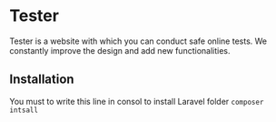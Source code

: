 <h1>Tester</h1> 
<p>Tester is a website with which you can conduct safe online tests. We constantly improve the design and add new functionalities.</p>

<h2>Installation</h2>
<p>You must to write this line in consol to install Laravel folder <code>composer intsall</code></p>
    
